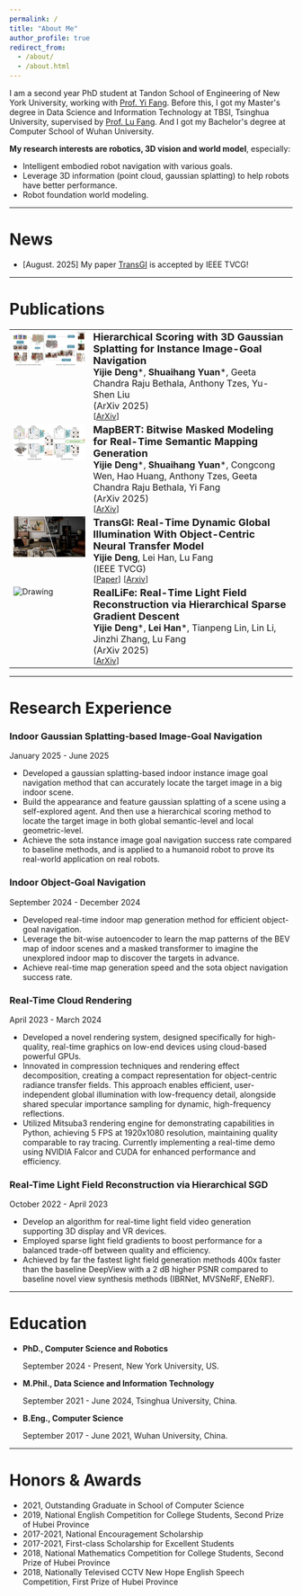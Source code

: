 ```yaml
---
permalink: /
title: "About Me"
author_profile: true
redirect_from: 
  - /about/
  - /about.html
---
```


I am a second year PhD student at Tandon School of Engineering of New York University, working with [Prof. Yi Fang](https://scholar.google.com/citations?user=j-cyhzwAAAAJ&hl=en). Before this, I got my Master's degree in Data Science and Information Technology at TBSI, Tsinghua University, supervised by [Prof. Lu Fang](https://www.luvision.net/). And I got my Bachelor's degree at Computer School of Wuhan University.

**My research interests are robotics, 3D vision and world model**, especially:

- Intelligent embodied robot navigation with various goals.
- Leverage 3D information (point cloud, gaussian splatting) to help robots have better performance.
- Robot foundation world modeling.



---



News
======

- [August. 2025] My paper [TransGI](https://ieeexplore.ieee.org/abstract/document/11134500) is accepted by IEEE TVCG! 



---



Publications
======
<table>
	<tr>
    <td valign="top"> <img src="../images/gauscoremap.png" alt="Drawing" style="width: 300px;"/> </td>
    <td>            
    	<div><font size="4"><b>Hierarchical Scoring with 3D Gaussian Splatting for Instance Image-Goal Navigation</b></font></div>
   		<span><font size="3"><b>Yijie Deng</b>*, <b>Shuaihang Yuan</b>*, Geeta Chandra Raju Bethala, Anthony Tzes, Yu-Shen Liu</font></span>
        <div><span><font size="3">(ArXiv 2025)</font></span> </div>
        <div> [<a href="https://arxiv.org/abs/2506.07338">ArXiv</a>]</div>
    </td>
  </tr>

  <tr>
    <td valign="top"> <img src="../images/bertmap.png" alt="Drawing" style="width: 300px;"/> </td>
    <td>            
    	<div><font size="4"><b>MapBERT: Bitwise Masked Modeling for Real-Time Semantic Mapping Generation</b></font></div>
    	<span><font size="3"><b>Yijie Deng</b>*, <b>Shuaihang Yuan</b>*, Congcong Wen, Hao Huang, Anthony Tzes, Geeta Chandra Raju Bethala, Yi Fang</font></span>
        <div><span><font size="3">(ArXiv 2025)</font></span> </div>
        <div> [<a href="https://arxiv.org/abs/2506.07350">ArXiv</a>]</div>
    </td>
  </tr>

  <tr>
    <td valign="top"> <img src="../images/transgi.png" alt="Drawing" style="width: 300px;"/> </td>
    <td>            
    	<div><font size="4"><b>TransGI: Real-Time Dynamic Global Illumination With Object-Centric Neural Transfer Model</b></font></div>
    	<span><font size="3"><b>Yijie Deng</b>, Lei Han, Lu Fang</font></span>
        <div><span><font size="3">(IEEE TVCG)</font></span> </div>
        <div> 
          [<a href="https://ieeexplore.ieee.org/abstract/document/11134500">Paper</a>] 
          [<a href="https://arxiv.org/abs/2506.09909">Arxiv</a>]
        </div>
    </td>
  </tr>

  <tr>
    <td valign="top"> <img src="../images/reallife.png" alt="Drawing" style="width: 300px;"/> </td>
    <td>            
    	<div><font size="4"><b>RealLiFe: Real-Time Light Field Reconstruction via Hierarchical Sparse Gradient Descent</b></font></div>
    	<span><font size="3"><b>Yijie Deng</b>*, <b>Lei Han</b>*, Tianpeng Lin, Lin Li, Jinzhi Zhang, Lu Fang</font></span>
        <div><span><font size="3">(ArXiv 2025)</font></span> </div>
        <div> [<a href="https://arxiv.org/abs/2307.03017">ArXiv</a>]</div>
    </td>
  </tr>

</table>



---



Research Experience
======

### Indoor Gaussian Splatting-based Image-Goal Navigation   

January 2025 - June 2025

- Developed a gaussian splatting-based indoor instance image goal navigation method that can accurately locate the target image in a big indoor scene.
- Build the appearance and feature gaussian splatting of a scene using a self-explored agent. And then use a hierarchical scoring method to locate the target image in both global semantic-level and local geometric-level.
- Achieve the sota instance image goal navigation success rate compared to baseline methods, and is applied to a humanoid robot to prove its real-world application on real robots.



### Indoor Object-Goal Navigation

September 2024 - December 2024

- Developed real-time indoor map generation method for efficient object-goal navigation.
- Leverage the bit-wise autoencoder to learn the map patterns of the BEV map of indoor scenes and a masked transformer to imagine the unexplored indoor map to discover the targets in advance.
- Achieve real-time map generation speed and the sota object navigation success rate.



### Real-Time Cloud Rendering

April 2023 - March 2024

- Developed a novel rendering system, designed specifically for high-quality, real-time graphics on low-end devices using cloud-based powerful GPUs.
- Innovated in compression techniques and rendering effect decomposition, creating a compact representation for object-centric radiance transfer fields. This approach enables efficient, user-independent global illumination with low-frequency detail, alongside shared specular importance sampling for dynamic, high-frequency reflections.
- Utilized Mitsuba3 rendering engine for demonstrating capabilities in Python, achieving 5 FPS at 1920x1080 resolution, maintaining quality comparable to ray tracing. Currently implementing a real-time demo using NVIDIA Falcor and CUDA for enhanced performance and efficiency.



### Real-Time Light Field Reconstruction via Hierarchical SGD

October 2022 - April 2023

- Develop an algorithm for real-time light field video generation supporting 3D display and VR devices.
- Employed sparse light field gradients to boost performance for a balanced trade-off between quality and efficiency.
- Achieved by far the fastest light field generation methods 400x faster than the baseline DeepView with a 2 dB higher PSNR compared to baseline novel view synthesis methods (IBRNet, MVSNeRF, ENeRF).



---



# Education

- **PhD., Computer Science and Robotics**

  September 2024 - Present, New York University, US.

- **M.Phil., Data Science and Information Technology**

  September 2021 - June 2024, Tsinghua University, China.

- **B.Eng., Computer Science**

  September 2017 - June 2021, Wuhan University, China.



---



# Honors & Awards

- 2021, Outstanding Graduate in School of Computer Science
- 2019, National English Competition for College Students, Second Prize of Hubei Province
- 2017-2021, National Encouragement Scholarship
- 2017-2021, First-class Scholarship for Excellent Students
- 2018, National Mathematics Competition for College Students, Second Prize of Hubei Province
- 2018, Nationally Televised CCTV New Hope English Speech Competition, First Prize of Hubei Province

